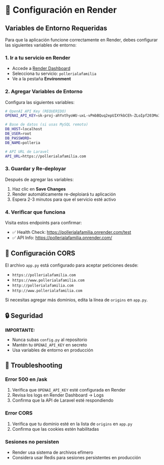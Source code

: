 # 🚀 Configuración en Render

## Variables de Entorno Requeridas

Para que la aplicación funcione correctamente en Render, debes configurar las siguientes variables de entorno:

### 1. Ir a tu servicio en Render
- Accede a [Render Dashboard](https://dashboard.render.com/)
- Selecciona tu servicio: `pollerialafamilia`
- Ve a la pestaña **Environment**

### 2. Agregar Variables de Entorno

Configura las siguientes variables:

```bash
# OpenAI API Key (REQUERIDO)
OPENAI_API_KEY=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

# Base de datos (si usas MySQL remoto)
DB_HOST=localhost
DB_USER=root
DB_PASSWORD=
DB_NAME=polleria

# API URL de Laravel
API_URL=https://pollerialafamilia.com
```

### 3. Guardar y Re-deployar

Después de agregar las variables:
1. Haz clic en **Save Changes**
2. Render automáticamente re-deploiará tu aplicación
3. Espera 2-3 minutos para que el servicio esté activo

### 4. Verificar que funciona

Visita estos endpoints para confirmar:
- ✅ Health Check: https://pollerialafamilia.onrender.com/test
- ✅ API Info: https://pollerialafamilia.onrender.com/

## 📝 Configuración CORS

El archivo `app.py` está configurado para aceptar peticiones desde:
- `https://pollerialafamilia.com`
- `https://www.pollerialafamilia.com`
- `http://pollerialafamilia.com`
- `http://www.pollerialafamilia.com`

Si necesitas agregar más dominios, edita la línea de `origins` en `app.py`.

## 🔒 Seguridad

**IMPORTANTE:**
- Nunca subas `config.py` al repositorio
- Mantén tu `OPENAI_API_KEY` en secreto
- Usa variables de entorno en producción

## 🐛 Troubleshooting

### Error 500 en /ask
1. Verifica que `OPENAI_API_KEY` esté configurada en Render
2. Revisa los logs en Render Dashboard → Logs
3. Confirma que la API de Laravel esté respondiendo

### Error CORS
1. Verifica que tu dominio esté en la lista de `origins` en `app.py`
2. Confirma que las cookies estén habilitadas

### Sesiones no persisten
- Render usa sistema de archivos efímero
- Considera usar Redis para sesiones persistentes en producción
